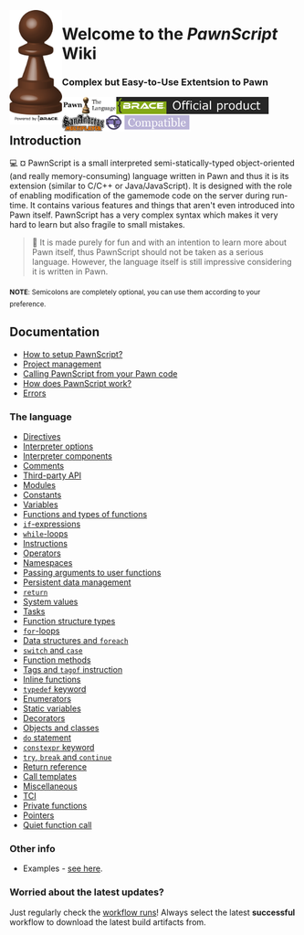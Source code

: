 <p align="left">
  <img height="200" align="left" src="readme_resources/pawnscript_logo.png">
</p>
<h1 align = "left">Welcome to the <i><b>PawnScript</b></i> Wiki</h1>
<h3 align = "left">
  Complex but Easy-to-Use Extentsion to Pawn
</h3>

<img height="30" align="left" src="readme_resources/pawn_logo.png">
<img height="30" align="left" src="readme_resources/brace_product.png">
<img height="30" align="left" href="https://sa-mp.com" src="readme_resources/samp_logo.png">
<img height="30" align="left" src="readme_resources/omp_compatible.png">

<br></br>

## Introduction
:computer: ¤ PawnScript is a small interpreted semi-statically-typed object-oriented (and really memory-consuming) language written in Pawn and thus it is its extension (similar to C/C++ or Java/JavaScript). It is designed with the role of enabling modification of the gamemode code on the server during run-time. It contains various features and things that aren't even introduced into Pawn itself. PawnScript has a very complex syntax which makes it very hard to learn but also fragile to small mistakes.


> :paperclip: It is made purely for fun and with an intention to learn more about Pawn itself, thus PawnScript should not be taken as a serious language. However, the language itself is still impressive considering it is written in Pawn.

<sub><b>NOTE</b>: Semicolons are completely optional, you can use them according to your preference.</sub>

## Documentation

- [How to setup PawnScript?](doc/setup.md)
- [Project management](doc/proj.md)
- [Calling PawnScript from your Pawn code](doc/pawn.md)
- [How does PawnScript work?](doc/how.md)
- [Errors](doc/errors.md)

### The language

- [Directives](doc/directives.md)
- [Interpreter options](doc/options.md)
- [Interpreter components](doc/components.md)
- [Comments](doc/comments.md)
- [Third-party API](doc/api.md)
- [Modules](doc/modules.md)
- [Constants](doc/const.md)
- [Variables](doc/vars.md)
- [Functions and types of functions](doc/forms.md)
- [`if`-expressions](doc/if.md)
- [`while`-loops](doc/while.md)
- [Instructions](doc/instruct.md)
- [Operators](doc/oper.md)
- [Namespaces](doc/namespace.md)
- [Passing arguments to user functions](doc/userargs.md)
- [Persistent data management](doc/persistent.md)
- [`return`](doc/return.md)
- [System values](doc/sysval.md)
- [Tasks](doc/tasks.md)
- [Function structure types](doc/struct.md)
- [`for`-loops](doc/for.md)
- [Data structures and `foreach`](doc/foreach.md)
- [`switch` and `case`](doc/switch.md)
- [Function methods](doc/methods.md)
- [Tags and `tagof` instruction](doc/tags.md)
- [Inline functions](doc/inline.md)
- [`typedef` keyword](doc/typedef.md)
- [Enumerators](doc/enum.md)
- [Static variables](doc/static.md)
- [Decorators](doc/decorators.md)
- [Objects and classes](doc/objclass.md)
- [`do` statement](doc/do.md)
- [`constexpr` keyword](doc/constexpr.md)
- [`try`, `break` and `continue`](doc/try.md)
- [Return reference](doc/retref.md)
- [Call templates](doc/template.md)
- [Miscellaneous](doc/misc.md)
- [TCI](doc/usingfor.md)
- [Private functions](doc/private.md)
- [Pointers](doc/pointers.md)
- [Quiet function call](doc/quiet.md)

### Other info

- Examples - [see here](doc/dpp_example.md).


### Worried about the latest updates?

Just regularly check the [workflow runs](https://github.com/bracetm/pawnscript/actions)! Always select the latest **successful** workflow to download the latest build artifacts from.